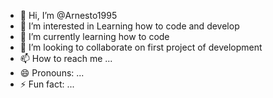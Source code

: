 - 👋 Hi, I’m @Arnesto1995
- 👀 I’m interested in Learning how to code and develop
- 🌱 I’m currently learning how to code
- 💞️ I’m looking to collaborate on first project of development
- 📫 How to reach me ...
- 😄 Pronouns: ...
- ⚡ Fun fact: ...

<!---
Arnesto1995/Arnesto1995 is a ✨ special ✨ repository because its `README.md` (this file) appears on your GitHub profile.
You can click the Preview link to take a look at your changes.
--->
